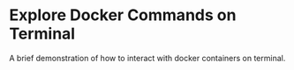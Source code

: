 # Explore Docker Commands on Terminal
A brief demonstration of how to interact with docker containers on terminal.